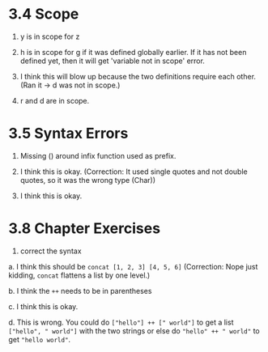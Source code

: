 # 3.4 Scope

1. y is in scope for z

2. h is in scope for g if it was defined globally earlier. If it has not been defined yet, then it will get 'variable not in scope' error.

3. I think this will blow up because the two definitions require each other. (Ran it -> d was not in scope.)

4. r and d are in scope.


# 3.5 Syntax Errors

1. Missing () around infix function used as prefix.

2. I think this is okay. (Correction: It used single quotes and not double quotes, so it was the wrong type (Char))

3. I think this is okay.


# 3.8 Chapter Exercises

1. correct the syntax

  a. I think this should be `concat [1, 2, 3] [4, 5, 6]` (Correction: Nope just kidding, `concat` flattens a list by one level.)

  b. I think the `++` needs to be in parentheses

  c. I think this is okay.

  d. This is wrong. You could do `["hello"] ++ [" world"]` to get a list `["hello", " world"]` with the two strings or else do `"hello" ++ " world"` to get `"hello world"`.